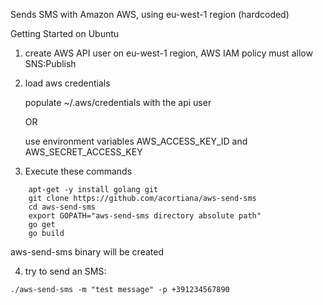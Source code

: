 Sends SMS with Amazon AWS, using eu-west-1 region (hardcoded)

Getting Started on Ubuntu

1.  create AWS API user on eu-west-1 region, AWS IAM policy must allow SNS:Publish
2.  load aws credentials

    populate ~/.aws/credentials with the api user

    OR

    use environment variables AWS_ACCESS_KEY_ID and AWS_SECRET_ACCESS_KEY

3.  Execute these commands

```
    apt-get -y install golang git
    git clone https://github.com/acortiana/aws-send-sms
    cd aws-send-sms
    export GOPATH="aws-send-sms directory absolute path"
    go get
    go build
```

   aws-send-sms binary will be created

4.  try to send an SMS:

   `./aws-send-sms -m "test message" -p +391234567890`
